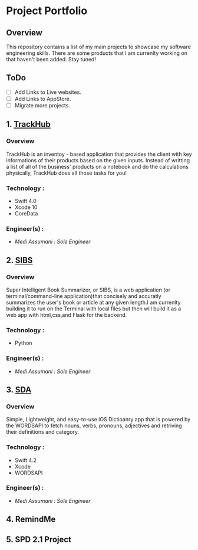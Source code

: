 # Project Portfolio

## Overview
This repository contains a list of my main projects to showcase my software engineering skills. There are some products that  I am currenlty working on that haven't been added. Stay tuned! 

## ToDo
- [ ] Add Links to Live websites.
- [ ] Add Links to AppStore.
- [ ] Migrate more projects.

## 1. <a href = "https://github.com/MediBoss/TrackHub" >TrackHub </a> 

### Overview
TrackHub is an inventoy - based application that provides the client with key informations of their products based on the given inputs. Instead of writting a list of all of the business' products on a notebook and do the calculations physically, TrackHub does all those tasks for you!

### Technology : 

* Swift 4.0
* Xcode 10
* CoreData

### Engineer(s) :

* <i>Medi Assumani : Sole Engineer</i>

## 2. <a href = "https://github.com/MediBoss/SIBS" >SIBS</a> 

### Overview
Super Intelligent Book Summarizer, or SIBS, is a web application (or terminal/command-line application)that concisely and accuratly summarizes the user's book or article at any given length.I am currenlty building it to run on the Terminal with local files but then will build it as a web app with html,css,and Flask for the backend.

### Technology : 

* Python

### Engineer(s) :

* <i>Medi Assumani : Sole Engineer</i>

## 3. <a href = "https://github.com/MediBoss/SDA" >SDA</a> 

### Overview
Simple, Lightweight, and easy-to-use iOS Dictioanry app that is powered by the WORDSAPI to fetch nouns, verbs, pronouns, adjectives and retriving their definitions and category.

### Technology : 
* Swift 4.2 
* Xcode
* WORDSAPI

### Engineer(s) :

* <i>Medi Assumani : Sole Engineer</i>


## 4. RemindMe

## 5. SPD 2.1 Project

